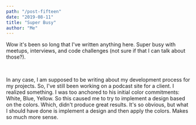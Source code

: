 ```yaml
---
path: "/post-fifteen"
date: "2019-08-11"
title: "Super Busy"
author: "Me"
---
```


Wow it's been so long that I've written anything here. Super busy with meetups, interviews, and code challenges (not sure if that I can talk about those?).

<br/>

In any case, I am supposed to be writing about my development process for my projects. So, I've still been working on a podcast site for a client. I realized something. I was too anchored to his initial color commitments: White, Blue, Yellow. So this caused me to try to implement a design based on the colors. Which, didn't produce great results. It's so obvious, but what I should have done is implement a design and then apply the colors. Makes so much more sense.